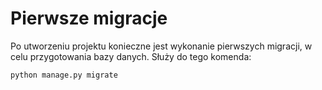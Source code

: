 # Pierwsze migracje
Po utworzeniu projektu konieczne jest wykonanie pierwszych migracji, w celu przygotowania bazy danych. Służy do tego komenda:
```commandline
python manage.py migrate
```
